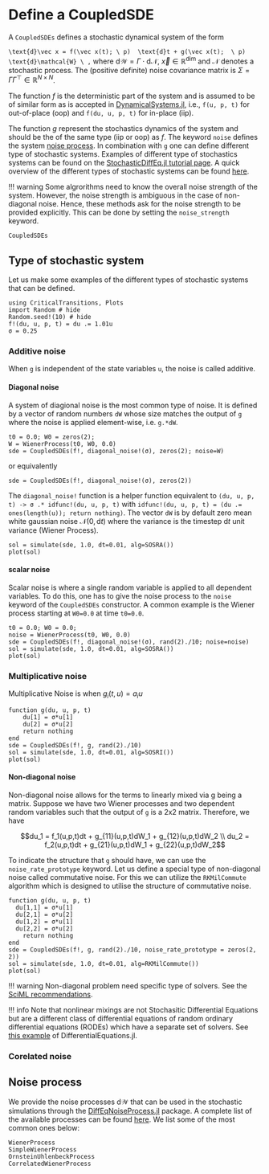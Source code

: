 # Define a CoupledSDE

A `CoupledSDEs` defines a stochastic dynamical system of the form

``\text{d}\vec x = f(\vec x(t); \ p)  \text{d}t + g(\vec x(t);  \ p) \text{d}\mathcal{W} \ ,``
where $\text{d}\mathcal{W}=\Gamma \cdot \text{d}\mathcal{N}$, $\vec x \in \mathbb{R}^\text{dim}$ and $\mathcal N$ denotes a stochastic process. The (positive definite) noise covariance matrix is $\Sigma = \Gamma \Gamma^\top \in \mathbb R^{N\times N}$.

The function $f$ is the deterministic part of the system and is assumed to be of similar form as is accepted in [DynamicalSystems.jl](https://juliadynamics.github.io/DynamicalSystems.jl/latest/tutorial/), i.e., `f(u, p, t)` for out-of-place (oop) and `f(du, u, p, t)` for in-place (iip).

The function $g$ represent the stochastics dynamics of the system and should be the of the same type (iip or oop) as $f$. The keyword `noise` defines the system [noise process](#noise-process). In combination with `g` one can define different type of stochastic systems. Examples of different type of stochastics systems can be found on the [StochasticDiffEq.jl tutorial page](https://docs.sciml.ai/DiffEqDocs/stable/tutorials/sde_example/). A quick overview of the different types of stochastic systems can be found [here](#Type-of-stochastic-system).

!!! warning
    Some algrorithms need to know the overall noise strength of the system. However, the noise strength is ambiguous in the case of non-diagonal noise. Hence, these methods ask for the noise strength to be provided explicitly. This can be done by setting the `noise_strength` keyword.


```@docs
CoupledSDEs
```
## Type of stochastic system
Let us make some examples of the different types of stochastic systems that can be defined.
```@example type
using CriticalTransitions, Plots
import Random # hide
Random.seed!(10) # hide
f!(du, u, p, t) = du .= 1.01u
σ = 0.25
```
### Additive noise
When `g` is independent of the state variables `u`, the noise is called additive.

#### Diagonal noise
A system of diagional noise is the most common type of noise. It is defined by a vector of random numbers `dW` whose size matches the output of `g` where the noise is applied element-wise, i.e. `g.*dW`.
```@example type
t0 = 0.0; W0 = zeros(2);
W = WienerProcess(t0, W0, 0.0)
sde = CoupledSDEs(f!, diagonal_noise!(σ), zeros(2); noise=W)
```
or equivalently
```@example type
sde = CoupledSDEs(f!, diagonal_noise!(σ), zeros(2))
```
The `diagonal_noise!` function is a helper function equivalent to `(du, u, p, t) -> σ .* idfunc!(du, u, p, t)` with `idfunc!(du, u, p, t) = (du .= ones(length(u)); return nothing)`. The vector `dW` is by default zero mean white gaussian noise $\mathcal{N}(0, \text{d}t)$ where the variance is the timestep $\text{d}t$ unit variance (Wiener Process).
```@example type
sol = simulate(sde, 1.0, dt=0.01, alg=SOSRA())
plot(sol)
```

#### scalar noise
Scalar noise is where a single random variable is applied to all dependent variables. To do this, one has to give the noise process to the `noise` keyword of the `CoupledSDEs` constructor. A common example is the Wiener process starting at `W0=0.0` at time `t0=0.0`.

```@example type
t0 = 0.0; W0 = 0.0;
noise = WienerProcess(t0, W0, 0.0)
sde = CoupledSDEs(f!, diagonal_noise!(σ), rand(2)./10; noise=noise)
sol = simulate(sde, 1.0, dt=0.01, alg=SOSRA())
plot(sol)
```
### Multiplicative noise
Multiplicative Noise is when $g_i(t, u)=a_i u$
```@example type
function g(du, u, p, t)
    du[1] = σ*u[1]
    du[2] = σ*u[2]
    return nothing
end
sde = CoupledSDEs(f!, g, rand(2)./10)
sol = simulate(sde, 1.0, dt=0.01, alg=SOSRI())
plot(sol)
```

#### Non-diagonal noise
Non-diagonal noise allows for the terms to linearly mixed via g being a matrix. Suppose we have two Wiener processes and two dependent random variables such that the output of `g` is a 2x2 matrix. Therefore, we have
```math
du_1 = f_1(u,p,t)dt + g_{11}(u,p,t)dW_1 + g_{12}(u,p,t)dW_2 \\
du_2 = f_2(u,p,t)dt + g_{21}(u,p,t)dW_1 + g_{22}(u,p,t)dW_2
```
To indicate the structure that `g` should have, we can use the `noise_rate_prototype` keyword. Let us define a special type of non-diagonal noise called commutative noise. For this we can utilize the `RKMilCommute` algorithm which is designed to utilise the structure of commutative noise.

```@example type
function g(du, u, p, t)
  du[1,1] = σ*u[1]
  du[2,1] = σ*u[2]
  du[1,2] = σ*u[1]
  du[2,2] = σ*u[2]
    return nothing
end
sde = CoupledSDEs(f!, g, rand(2)./10, noise_rate_prototype = zeros(2, 2))
sol = simulate(sde, 1.0, dt=0.01, alg=RKMilCommute())
plot(sol)
```

!!! warning
    Non-diagonal problem need specific type of solvers. See the [SciML recommendations](https://docs.sciml.ai/DiffEqDocs/stable/solvers/sde_solve/#sde_solve).

!!! info
    Note that nonlinear mixings are not Stochasitic Differential Equations but are a different class of differential equations of random ordinary differential equations (RODEs) which have a separate set of solvers. See [this example](https://docs.sciml.ai/DiffEqDocs/stable/tutorials/rode_example/) of DifferentialEquations.jl.

### Corelated noise

## Noise process
We provide the noise processes $\text{d}\mathcal{W}$ that can be used in the stochastic simulations through the [DiffEqNoiseProcess.jl](https://docs.sciml.ai/DiffEqNoiseProcess/stable) package. A complete list of the available processes can be found [here](https://docs.sciml.ai/DiffEqNoiseProcess/stable/noise_processes/). We list some of the most common ones below:
```@docs
WienerProcess
SimpleWienerProcess
OrnsteinUhlenbeckProcess
CorrelatedWienerProcess
```